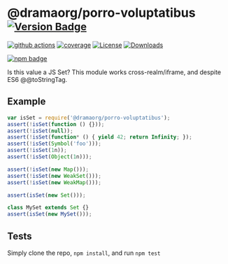 # @dramaorg/porro-voluptatibus <sup>[![Version Badge][npm-version-svg]][package-url]</sup>

[![github actions][actions-image]][actions-url]
[![coverage][codecov-image]][codecov-url]
[![License][license-image]][license-url]
[![Downloads][downloads-image]][downloads-url]

[![npm badge][npm-badge-png]][package-url]

Is this value a JS Set? This module works cross-realm/iframe, and despite ES6 @@toStringTag.

## Example

```js
var isSet = require('@dramaorg/porro-voluptatibus');
assert(!isSet(function () {}));
assert(!isSet(null));
assert(!isSet(function* () { yield 42; return Infinity; });
assert(!isSet(Symbol('foo')));
assert(!isSet(1n));
assert(!isSet(Object(1n)));

assert(!isSet(new Map()));
assert(!isSet(new WeakSet()));
assert(!isSet(new WeakMap()));

assert(isSet(new Set()));

class MySet extends Set {}
assert(isSet(new MySet()));
```

## Tests
Simply clone the repo, `npm install`, and run `npm test`

[package-url]: https://npmjs.org/package/@dramaorg/porro-voluptatibus
[npm-version-svg]: https://versionbadg.es/inspect-js/@dramaorg/porro-voluptatibus.svg
[deps-svg]: https://david-dm.org/inspect-js/@dramaorg/porro-voluptatibus.svg
[deps-url]: https://david-dm.org/inspect-js/@dramaorg/porro-voluptatibus
[dev-deps-svg]: https://david-dm.org/inspect-js/@dramaorg/porro-voluptatibus/dev-status.svg
[dev-deps-url]: https://david-dm.org/inspect-js/@dramaorg/porro-voluptatibus#info=devDependencies
[npm-badge-png]: https://nodei.co/npm/@dramaorg/porro-voluptatibus.png?downloads=true&stars=true
[license-image]: https://img.shields.io/npm/l/@dramaorg/porro-voluptatibus.svg
[license-url]: LICENSE
[downloads-image]: https://img.shields.io/npm/dm/@dramaorg/porro-voluptatibus.svg
[downloads-url]: https://npm-stat.com/charts.html?package=@dramaorg/porro-voluptatibus
[codecov-image]: https://codecov.io/gh/inspect-js/@dramaorg/porro-voluptatibus/branch/main/graphs/badge.svg
[codecov-url]: https://app.codecov.io/gh/inspect-js/@dramaorg/porro-voluptatibus/
[actions-image]: https://img.shields.io/endpoint?url=https://github-actions-badge-u3jn4tfpocch.runkit.sh/inspect-js/@dramaorg/porro-voluptatibus
[actions-url]: https://github.com/dramaorg/porro-voluptatibus/actions
